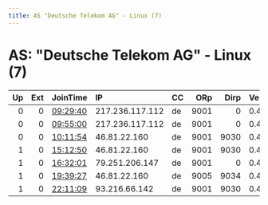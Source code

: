 ```yaml
---
title: AS "Deutsche Telekom AG" - Linux (7)
---
```


# AS: "Deutsche Telekom AG" - Linux (7)

|   Up |   Ext | JoinTime                                                                                              | IP              | CC   |   ORp |   Dirp | Version   | Contact            | Nickname   |   eFamMembers |
|-----:|------:|:------------------------------------------------------------------------------------------------------|:----------------|:-----|------:|-------:|:----------|:-------------------|:-----------|--------------:|
|    0 |     0 | [09:29:40](https://nusenu.github.io/OrNetStats/w/relay/C1846D69296B243965B5817E53CAB39F75E11F19.html) | 217.236.117.112 | de   |  9001 |      0 | 0.4.6.10  | None               | Unnamed    |             1 |
|    0 |     0 | [09:55:00](https://nusenu.github.io/OrNetStats/w/relay/59B05691DD9371E654546ACE71581C694C50DC71.html) | 217.236.117.112 | de   |  9001 |      0 | 0.4.6.10  | None               | Unnamed    |             1 |
|    0 |     0 | [10:11:54](https://nusenu.github.io/OrNetStats/w/relay/0589B581BBEF90F9399E88EFD328CC96F91CCCA3.html) | 46.81.22.160    | de   |  9001 |   9030 | 0.4.5.10  | nouser@example.com | Tronnix    |             1 |
|    1 |     0 | [15:12:50](https://nusenu.github.io/OrNetStats/w/relay/84DA2503BC1E180C0312D0D29A02A93C43641245.html) | 46.81.22.160    | de   |  9001 |   9030 | 0.4.5.10  | nouser@example.com | Tronnix    |             2 |
|    1 |     0 | [16:32:01](https://nusenu.github.io/OrNetStats/w/relay/E0AACD244587EC5491EA18093BEE3EC9DB2F3F40.html) | 79.251.206.147  | de   |  9001 |      0 | 0.4.6.10  | None               | rochusberg |             1 |
|    1 |     0 | [19:39:27](https://nusenu.github.io/OrNetStats/w/relay/8293231AF612CBD23FC5247BBB75E1175958D4D4.html) | 46.81.22.160    | de   |  9005 |   9034 | 0.4.5.10  | nouser@example.com | Tronnix    |             2 |
|    1 |     0 | [22:11:09](https://nusenu.github.io/OrNetStats/w/relay/A87545BCFC82FA8CDB42D5BFE42FB28EC27904F3.html) | 93.216.66.142   | de   |  9001 |   9030 | 0.4.2.7   | None               | tord       |             1 |
